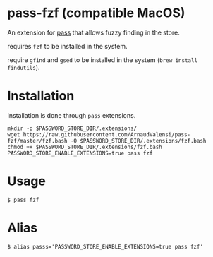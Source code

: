 # pass-fzf (compatible MacOS)
An extension for [pass](https://www.passwordstore.org/) that allows fuzzy
finding in the store.

requires `fzf` to be installed in the system.

require `gfind` and `gsed` to be installed in the system (`brew install findutils`).

# Installation
Installation is done through `pass` extensions.
```
mkdir -p $PASSWORD_STORE_DIR/.extensions/
wget https://raw.githubusercontent.com/ArnaudValensi/pass-fzf/master/fzf.bash -O $PASSWORD_STORE_DIR/.extensions/fzf.bash
chmod +x $PASSWORD_STORE_DIR/.extensions/fzf.bash
PASSWORD_STORE_ENABLE_EXTENSIONS=true pass fzf
```

# Usage
```
$ pass fzf
```
# Alias
```
$ alias passs='PASSWORD_STORE_ENABLE_EXTENSIONS=true pass fzf'
```
